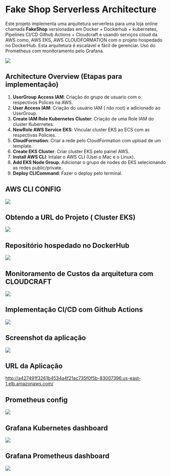 # Fake Shop Serverless Architecture

Este projeto implementa uma arquitetura serverless para uma loja online chamada **FakeShop** versionadas em Docker + Dockerhub + kubernetes, Pipelines CI/CD Github Actions + Cloudcraft e usando serviços cloud da AWS como, AWS EKS, AWS CLOUDFORMATION com o projeto hospedado no DockerHub. Esta arquitetura é escalável e fácil de gerenciar. Uso do Prometheus com monitoramento pelo Grafana.

<img src="/assets/diagramasaws/awsdiagram.png">

## Architecture Overview (Etapas para implementação)

1. **UserGroup Access IAM**: Criação do grupo de usuario com o respectivos Polices na AWS.
2. **User Access IAM**: Criação do usuário IAM ( não root) e adicionado ao UserGroup.
3. **Create IAM Role Kubernetes Cluster**: Criação de uma Role IAM do cluster Kubernetes.
4. **NewRole AWS Service EKS**: Vincular cluster EKS ao ECS com as respectivas Policies.
5. **CloudFormation**: Criar a rede pelo CloudFormation com upload de um template.
6. **Create EKS Cluster**: Criar cluster EKS pelo painel AWS.
7. **Install AWS CLI**: Intalar o AWS CLI (Usei o Mac e o Linux).
8. **Add EKS Node Group**: Adicionar o grupo de nodes do EKS selecionando as redes public/private.
9. **Deploy CLICommand**: Fazer o deploy pelo terminal.

## AWS CLI CONFIG

<img src="/assets/aws-cli/aws-cli.png">

## Obtendo a URL do Projeto ( Cluster EKS)

<img src="/assets/aws-cli/aws-url.png">

## Repositório hospedado no DockerHub

<img src="/assets/dockerhub-screenshot/dockerhub.png">

## Monitoramento de Custos da arquitetura com CLOUDCRAFT

<img src="/assets/cloudcraft-screenshot/Dashboard1.png">

## Implementação CI/CD com Github Actions

<img src="/assets/github-actions-screenshot/CI:CD-GithubActions.png">

## Screenshot da aplicação

<img src="/assets/screenshotapp/V3App.png">

## URL da Aplicação

<http://a427491f3261b4534a4f21ac735f0f5b-83007396.us-east-1.elb.amazonaws.com/>

## Prometheus config

<img src="/assets/prometheus-config-cli/CLI.png">

## Grafana Kubernetes dashboard

<img src="/assets/grafana/kubernetes.png">

## Grafana Prometheus dashboard

<img src="/assets/grafana/prometheus.png">
